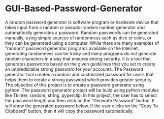# GUI-Based-Password-Generator
A random password generator is software program or hardware device that takes input from a random or pseudo-random number generator and automatically generates a password. 
Random passwords can be generated manually, using simple sources of randomness such as dice or coins, or they can be generated using a computer.
While there are many examples of "random" password generator programs available on the Internet, 
generating randomness can be tricky and many programs do not generate random characters in a way that ensures strong security.
It is a tool that generates passwords based on the given guidelines that you set to create an unpredictable strong password for your accounts. 
The Password generator tool creates a random and customized password for users that helps them to create a strong password which provides greater security. 
The objective of this project is to create a password generator using python. The password generator project will be build using python modules like Tkinter, random, string, pyperclip.
In this project, the user has to select the password length and then click on the “Generate Password” button. 
It will show the generated password below. 
If the user clicks on the “Copy To Clipboard” button, then it will copy the password automatically.

